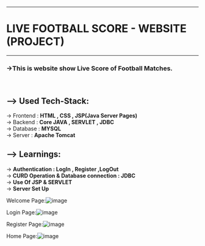 <hr><h1>    <strong> LIVE FOOTBALL SCORE - WEBSITE (PROJECT) </strong>    </h1>  <hr>

<h3>->This is website show Live Score of Football Matches. </h3><br>

<h2>--> Used Tech-Stack:</h2> 
    -> Frontend : <strong>HTML , CSS , JSP(Java Server Pages) </strong><br>
    -> Backend : <strong>Core JAVA , SERVLET , JDBC </strong><br>
    -> Database : <strong>MYSQL</strong> <br>
    -> Server : <strong>Apache Tomcat </strong><br>

<h2>--> Learnings:</h2>
    -> <strong>Authentication : LogIn , Register ,LogOut</strong><br>
    -><strong> CURD Operation & Database connection : JDBC</strong><br>
    -> <strong>Use Of JSP & SERVLET</strong><br>
    -> <strong>Server Set Up</strong><br>

Welcome Page:![image](https://github.com/Aryan0097/Football-Live-Score/assets/141852653/a728a51c-9e29-4957-a1b8-adb8c0dbe364)

Login Page:![image](https://github.com/Aryan0097/Football-Live-Score/assets/141852653/2ecce8b9-5c9b-4a72-8eed-5a072365a41e)

Register Page:![image](https://github.com/Aryan0097/Football-Live-Score/assets/141852653/18cf5cd1-58de-4603-9058-7c352ce38b79)

Home Page:![image](https://github.com/Aryan0097/Football-Live-Score/assets/141852653/e72d918b-33df-4cff-90a5-61a30b2f3cf6)




